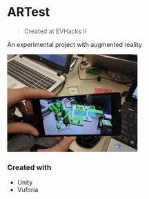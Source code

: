 # ARTest
> Created at EVHacks II

An experimental project with augmented reality

<img src="example.jpg" height=60% width=60%/>

### Created with
- Unity
- Vuforia
